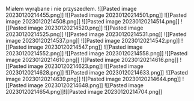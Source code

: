 Miałem wyrąbane i nie przyszedłem.
![[Pasted image 20230120214455.png]]
![[Pasted image 20230120214501.png]]
![[Pasted image 20230120214508.png]]
![[Pasted image 20230120214514.png]]
![[Pasted image 20230120214520.png]]
![[Pasted image 20230120214525.png]]
![[Pasted image 20230120214531.png]]
![[Pasted image 20230120214537.png]]
![[Pasted image 20230120214542.png]]
![[Pasted image 20230120214547.png]]
![[Pasted image 20230120214552.png]]
![[Pasted image 20230120214558.png]]
![[Pasted image 20230120214610.png]]
![[Pasted image 20230120214616.png]]
![[Pasted image 20230120214623.png]]
![[Pasted image 20230120214628.png]]
![[Pasted image 20230120214633.png]]
![[Pasted image 20230120214639.png]]
![[Pasted image 20230120214644.png]]
![[Pasted image 20230120214648.png]]
![[Pasted image 20230120214654.png]]![[Pasted image 20230120214704.png]]